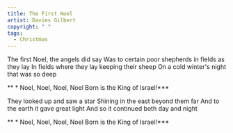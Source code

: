 ```yaml
---
title: The First Noel
artist: Davies Gilbert
copyright: " "
tags:
  - Christmas
---
```

The first Noel, the angels did say
Was to certain poor shepherds
 in fields as they lay
In fields where they
 lay keeping their sheep
On a cold winter's night
 that was so deep

 ** * Noel, Noel, Noel, Noel
   Born is the King of Israel!***

They looked up and saw a star
Shining in the east
 beyond them far
And to the earth
 it gave great light
And so it continued
 both day and night

 ** * Noel, Noel, Noel, Noel
   Born is the King of Israel!***